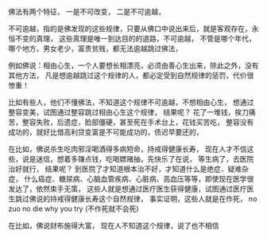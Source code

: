佛法有两个特征，
一是不可改变，
二是不可逾越，

不可逾越，指的是佛发现的这些规律，只要从佛口中说出来后，就是客观存在，永恒不变的真理，
这些真理是唯一到达目的的道路，不可逾越，
不管是哪个年代，哪个地方，男女老少，富贵贫贱，都无法逾越跳过佛法，

例如佛说：相由心生，一个人要想长相漂亮，必须由善心生出来，除此之外，没有其他方法，
凡是想逾越跳过这个规律的人，都必定受到自然规律的惩罚，代价很惨重！

比如有些人，他们不懂佛法，不知道这个规律不可逾越，不想相由心生，
想通过整容变美，试图通过整容跳过相由心生这个规律，
结果呢？
花了一堆钱，挨刀痛苦，整容失败，后遗症，脸部僵硬，甚至死在手术台上，花钱买苦吃，
整容没有成功的，就好比借高利贷变富是不可能成功的，债迟早要还的，

在比如，佛说杀生吃肉邪淫喝酒得多病短命，持戒得健康长寿，
现在人才不信这些，说是迷信，想着多赚点钱，吃喝嫖赌抽，先快乐了在说，
等生病了，去医院治好就行，
结果呢？
到医院了才知道根本治不好，才知道什么是绝症、疑难杂症，
什么癌症、糖尿病、心脑血管疾病、心脏病、高血压等等，即使现在医学很发达了，依然束手无策，
这些人就是想通过医疗医生获得健康，试图通过医疗医生跳过佛说的持戒得健康长寿这个自然规律，
事实证明，这些人就是在作死，
no zuo no die why you try (不作死就不会死)

在比如，佛说财布施得大富，
现在人不知道这个规律，说了也不相信